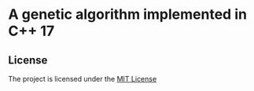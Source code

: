
# A genetic algorithm implemented in C++ 17

## License

The project is licensed under the [MIT License](https://opensource.org/licenses/MIT)

